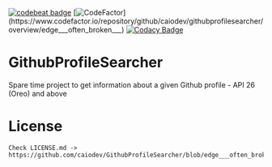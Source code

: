 [![codebeat badge](https://codebeat.co/badges/59a0827f-9c7e-44a3-999b-86ab4662e128)](https://codebeat.co/projects/github-com-caiodev-githubprofilesearcher-edge___often_broken___)  [![CodeFactor](https://www.codefactor.io/repository/github/caiodev/githubprofilesearcher/badge/edge___often_broken___)](https://www.codefactor.io/repository/github/caiodev/githubprofilesearcher/overview/edge___often_broken___)  [![Codacy Badge](https://app.codacy.com/project/badge/Grade/355f2c30bb5746cc8083b0bc684c7650)](https://app.codacy.com/gh/caiodev/GithubProfileSearcher/dashboard?utm_source=gh&utm_medium=referral&utm_content=&utm_campaign=Badge_grade)

# GithubProfileSearcher

Spare time project to get information about a given Github profile - API 26 (Oreo) and above

License
=======

    Check LICENSE.md -> https://github.com/caiodev/GithubProfileSearcher/blob/edge___often_broken___/LICENSE.md
